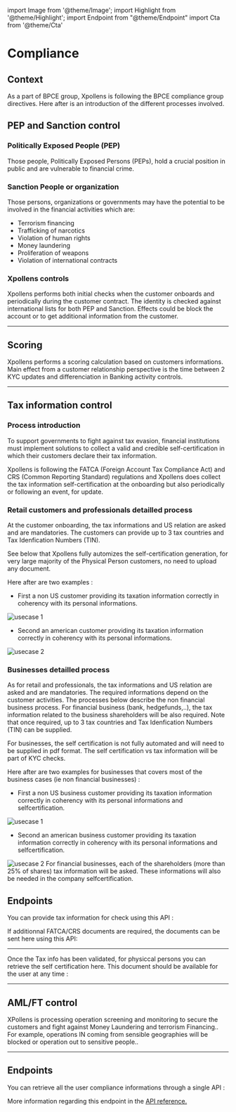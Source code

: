 import Image from '@theme/Image';
import Highlight from '@theme/Highlight';
import Endpoint from "@theme/Endpoint"
import Cta from '@theme/Cta'




# Compliance

## Context

As a part of BPCE group, Xpollens is following the BPCE compliance group directives. 
Here after is an introduction of the different processes involved.

## PEP and Sanction control

### Politically Exposed People (PEP)
Those people, Politically Exposed Persons (PEPs), hold a crucial position in public and are vulnerable to financial crime.

### Sanction People or organization
Those persons, organizations or governments may have the potential to be involved in the financial activities which are:  
- Terrorism financing
- Trafficking of narcotics
- Violation of human rights
- Money laundering
- Proliferation of weapons
- Violation of international contracts

### Xpollens controls
Xpollens performs both initial checks when the customer onboards and periodically during the customer contract.
The identity is checked against international lists for both PEP and Sanction.
Effects could be block the account or to get additional information from the customer.

---

## Scoring 
Xpollens performs a scoring calculation based on customers informations.
Main effect from a customer relationship perspective is the time between 2 KYC updates and differenciation in Banking activity controls.

---

## Tax information control

### Process introduction
To support governments to fight against tax evasion, financial institutions must implement solutions to collect a valid and credible self-certification in which their customers declare their tax information. 

Xpollens is following the FATCA (Foreign Account Tax Compliance Act) and CRS (Common Reporting Standard) regulations and Xpollens does collect  the tax information self-certification at the onboarding but also periodically or following an event, for update.

### Retail customers and professionals detailled process
At the customer onboarding, the tax informations and US relation are asked and are mandatories.
The customers can provide up to 3 tax countries and Tax Idenfication Numbers (TIN).

<Highlight>
See below that Xpollens fully automizes the self-certification generation, for very large majority of the Physical Person customers, no need to upload any document. 
</Highlight>

Here after are two examples :
- First a non US customer providing its taxation information correctly in coherency with its personal informations.

<Image src="docs/Compliance-Tax-Info-NonUS.png" alt="usecase 1"/>

- Second an american customer providing its taxation information correctly in coherency with its personal informations.

<Image src="docs/Compliance-Tax-Info-US.png" alt="usecase 2"/>

### Businesses detailled process
As for retail and professionals, the tax informations and US relation are asked and are mandatories.
The required informations depend on the customer activities. The processes below describe the non financial business process.
For financial business (bank, hedgefunds,..), the tax information related to the business shareholders will be also required.
Note that once required, up to 3 tax countries and Tax Idenfication Numbers (TIN) can be supplied.

<Highlight>
For businesses, the self certification is not fully automated and will need to be supplied in pdf format. The self certification vs tax information will be part of KYC checks.
</Highlight>

Here after are two examples for businesses that covers most of the business cases (ie non financial businesses) :
- First a non US business customer providing its taxation information correctly in coherency with its personal informations and selfcertification.

<Image src="docs/Compliance-Tax-Info-Business-NonUS.png" alt="usecase 1"/>

- Second an american business customer providing its taxation information correctly in coherency with its personal informations and selfcertification.

<Image src="docs/Compliance-Tax-Info-Business-US.png" alt="usecase 2"/>

<Highlight>
For financial businesses, each of the shareholders (more than 25% of shares) tax information will be asked. These informations will also be needed in the company selfcertification.
</Highlight>

## Endpoints

You can provide tax information for check using this API :

<Endpoint apiUrl="/v2.1/compliance" path="/api/v2.1/user/{appUserId}/fatcaEai" method="patch"/>


If additionnal FATCA/CRS documents are required, the documents can be sent here using this API:

<Endpoint apiUrl="/v2.0/kyc.usermanagment" path="/api/v2.0/users/{appUserId}/fatca/attachments" method="post"/>

***

Once the Tax info has been validated, for physiccal persons you can retrieve the self certification here. This document should be available for the user at any time :

<Endpoint apiUrl="/v2.1/compliance" path="/api/v2.1/user/{appUserId}/self-certification" method="get"/> 

---

## AML/FT control
XPollens is processing operation screening and monitoring to secure the customers and fight against Money Laundering and terrorism Financing..
For example, operations IN coming from sensible geographies will be blocked or operation out to sensitive people..

---

## Endpoints

You can retrieve all the user compliance informations through a single API :

<Endpoint apiUrl="/v2.1/compliance" path="/api/v2.1/user/compliance/{appUserId}" method="get"/>

More information regarding this endpoint in the [API reference.](/api/Compliance)
